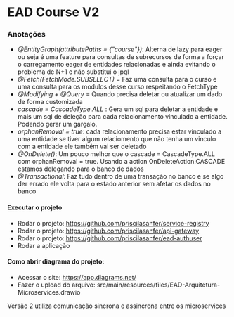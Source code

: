 # EAD Course V2

### Anotações

- *@EntityGraph(attributePaths = {"course"})*: Alterna de lazy para eager ou seja é uma feature para consultas de subrecursos 
de forma a forçar o carregamento eager de entidades relacionadas e ainda evitando o problema de N+1 e não substitui o jpql
- *@Fetch(FetchMode.SUBSELECT)* = Faz uma consulta para o curso e uma consulta para os modulos desse curso respeitando o FetchType
- *@Modifying + @Query* = Quando precisa deletar ou atualizar um dado de forma customizada 
- *cascade = CascadeType.ALL* : Gera um sql para deletar a entidade e mais um sql de deleção para cada relacionamento vinculado a entidade. Podendo gerar um gargalo.
- *orphanRemoval = true*: cada relacionamento precisa estar vinculado a uma entidade se tiver algum relaciomento que não tenha um vinculo com a entidade ele também vai ser deletado
- *@OnDelete()*: Um pouco melhor que o cascade = CascadeType.ALL com orphanRemoval = true. Usando a action OnDeleteAction.CASCADE estamos delegando para o banco de dados
- *@Transactional*: Faz tudo dentro de uma transação no banco e se algo der errado ele volta para o estado anterior sem afetar os dados no banco 


#### Executar o projeto

- Rodar o projeto: https://github.com/priscilasanfer/service-registry
- Rodar o projeto: https://github.com/priscilasanfer/api-gateway
- Rodar o projeto: https://github.com/priscilasanfer/ead-authuser
- Rodar a aplicação

#### Como abrir diagrama do projeto:
- Acessar o site: https://app.diagrams.net/
- Fazer o upload do arquivo: src/main/resources/files/EAD-Arquitetura-Microservices.drawio

Versão 2 utiliza comunicação sincrona e assincrona entre os microservices